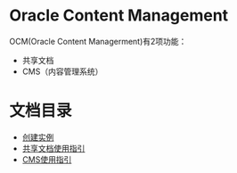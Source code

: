 # Oracle Content Management

OCM(Oracle Content Managerment)有2项功能：

* 共享文档
* CMS（内容管理系统）

# 文档目录

* [创建实例](docs/instance.md)
* [共享文档使用指引](docs/docs.md)
* [CMS使用指引](docs/cms.md)


